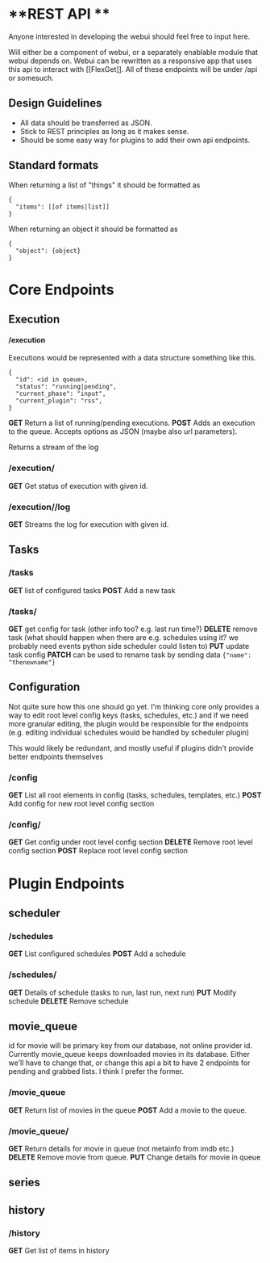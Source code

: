 # **REST API **
Anyone interested in developing the webui should feel free to input here.

Will either be a component of webui, or a separately enablable module that webui depends on. Webui can be rewritten as a responsive app that uses this api to interact with [[FlexGet]]. All of these endpoints will be under /api or somesuch.

## Design Guidelines

- All data should be transferred as JSON.
- Stick to REST principles as long as it makes sense.
- Should be some easy way for plugins to add their own api endpoints.

## Standard formats

When returning a list of "things" it should be formatted as


    {
      "items": [[of items|list]]
    }


When returning an object it should be formatted as 


    {
      "object": {object}
    }


# Core Endpoints

## Execution
#### /execution
Executions would be represented with a data structure something like this.


    {
      "id": <id in queue>,
      "status": "running|pending",
      "current_phase": "input",
      "current_plugin": "rss",
    }

**GET**
Return a list of running/pending executions.
**POST**
Adds an execution to the queue. Accepts options as JSON (maybe also url parameters).

Returns a stream of the log

### /execution/<id>
**GET**
Get status of execution with given id.

### /execution/<id>/log
**GET** Streams the log for execution with given id.

## Tasks
### /tasks
**GET** list of configured tasks
**POST** Add a new task

### /tasks/<taskname>
**GET** get config for task (other info too? e.g. last run time?)
**DELETE** remove task (what should happen when there are e.g. schedules using it? we probably need events python side scheduler could listen to)
**PUT** update task config
**PATCH** can be used to rename task by sending data `{"name": "thenewname"}`

## Configuration
Not quite sure how this one should go yet. I'm thinking core only provides a way to edit root level config keys (tasks, schedules, etc.) and if we need more granular editing, the plugin would be responsible for the endpoints (e.g. editing individual schedules would be handled by scheduler plugin)

This would likely be redundant, and mostly useful if plugins didn't provide better endpoints themselves

### /config
**GET** List all root elements in config (tasks, schedules, templates, etc.)
**POST** Add config for new root level config section

### /config/<section>
**GET** Get config under root level config section
**DELETE** Remove root level config section
**POST** Replace root level config section

# Plugin Endpoints
## scheduler
### /schedules
**GET** List configured schedules
**POST** Add a schedule

### /schedules/<id>
**GET** Details of schedule (tasks to run, last run, next run)
**PUT** Modify schedule
**DELETE** Remove schedule

## movie_queue
id for movie will be primary key from our database, not online provider id.
Currently movie_queue keeps downloaded movies in its database. Either we'll have to change that, or change this api a bit to have 2 endpoints for pending and grabbed lists. I think I prefer the former.
### /movie_queue
**GET** Return list of movies in the queue
**POST** Add a movie to the queue.
### /movie_queue/<id>
**GET** Return details for movie in queue (not metainfo from imdb etc.)
**DELETE** Remove movie from queue.
**PUT** Change details for movie in queue
## series
## history
### /history
**GET** Get list of items in history
